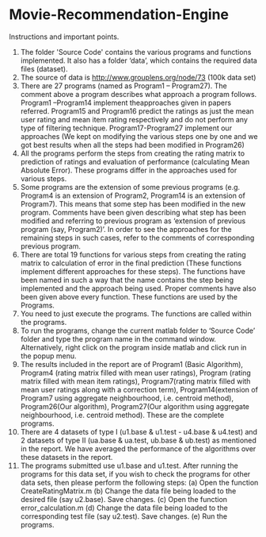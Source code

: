 # Movie-Recommendation-Engine

Instructions and important points.
1. The folder 'Source Code' contains the various programs and functions implemented. It also has a folder ‘data’, which contains the required data files (dataset).
2. The source of data is http://www.grouplens.org/node/73 (100k data set)
3. There are 27 programs (named as Program1 – Program27). The comment above a program describes what approach a program follows. Program1 –Program14 implement theapproaches given in papers referred. Program15 and Program16 predict the ratings as just the mean user rating and mean item rating respectively and do not perform any type of filtering technique. Program17-Program27 implement our approaches (We kept on modifying the various steps one by one and we got best results when all the steps had been modified in Program26)
4. All the programs perform the steps from creating the rating matrix to prediction of ratings and evaluation of performance (calculating Mean Absolute Error). These programs differ in the approaches used for various steps.
5. Some programs are the extension of some previous programs (e.g. Program4 is an extension of Program2, Program14 is an extension of Program7). This means that some step has been modified in the new program. Comments have been given describing what step has been modified and referring to previous program as ‘extension of previous program (say, Program2)’. In order to see the approaches for the remaining steps in such cases, refer to the comments of corresponding previous program.
6. There are total 19 functions for various steps from creating the rating matrix to calculation of error in the final prediction (These functions implement different approaches for these steps). The functions have been named in such a way that the name contains the step being implemented and the approach being used. Proper comments have also been given above every function. These functions are used by the Programs.
7. You need to just execute the programs. The functions are called within the programs.
8. To run the programs, change the current matlab folder to ‘Source Code’ folder and type the program name in the command window. Alternatively, right click on the program inside matlab and click run in the popup menu.
9. The results included in the report are of Program1 (Basic Algorithm), Program4 (rating matrix filled with mean user ratings), Program (rating matrix filled with mean item ratings), Program7(rating matrix filled with mean user ratings along with a correction term), Program14(extension of Program7 using aggregate neighbourhood, i.e. centroid method), Program26(Our algorithm), Program27(Our algorithm using aggregate neighbourhood, i.e. centroid method). These are the complete programs.
10. There are 4 datasets of type I (u1.base & u1.test - u4.base & u4.test) and 2 datasets of type II (ua.base & ua.test, ub.base & ub.test) as mentioned in the report. We have averaged the performance of the algorithms over these datasets in the report.
13. The programs submitted use u1.base and u1.test. After running the programs for this data set,
if you wish to check the programs for other data sets, then please perform the following
steps:
(a) Open the function CreateRatingMatrix.m
(b) Change the data file being loaded to the desired file (say u2.base). Save changes.
(c) Open the function error_calculation.m
(d) Change the data file being loaded to the corresponding test file (say u2.test). Save
changes.
(e) Run the programs.
